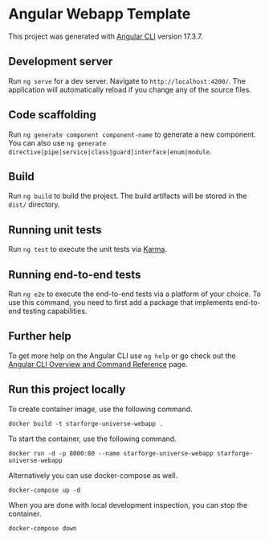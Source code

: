 # Angular Webapp Template

This project was generated with [Angular CLI](https://github.com/angular/angular-cli) version 17.3.7.

## Development server

Run `ng serve` for a dev server. Navigate to `http://localhost:4200/`. The application will automatically reload if you change any of the source files.

## Code scaffolding

Run `ng generate component component-name` to generate a new component. You can also use `ng generate directive|pipe|service|class|guard|interface|enum|module`.

## Build

Run `ng build` to build the project. The build artifacts will be stored in the `dist/` directory.

## Running unit tests

Run `ng test` to execute the unit tests via [Karma](https://karma-runner.github.io).

## Running end-to-end tests

Run `ng e2e` to execute the end-to-end tests via a platform of your choice. To use this command, you need to first add a package that implements end-to-end testing capabilities.

## Further help

To get more help on the Angular CLI use `ng help` or go check out the [Angular CLI Overview and Command Reference](https://angular.io/cli) page.

## Run this project locally

To create container image, use the following command.

```shell
docker build -t starforge-universe-webapp .
```

To start the container, use the following command.

```shell
docker run -d -p 8000:80 --name starforge-universe-webapp starforge-universe-webapp
```

Alternatively you can use docker-compose as well.

```shell
docker-compose up -d
```

When you are done with local development inspection, you can stop the container.

```shell
docker-compose down
```

